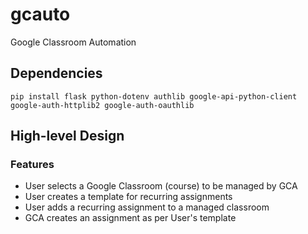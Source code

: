 # gcauto

Google Classroom Automation

## Dependencies

```
pip install flask python-dotenv authlib google-api-python-client google-auth-httplib2 google-auth-oauthlib
```

## High-level Design

### Features

- User selects a Google Classroom (course) to be managed by GCA
- User creates a template for recurring assignments
- User adds a recurring assignment to a managed classroom
- GCA creates an assignment as per User's template
